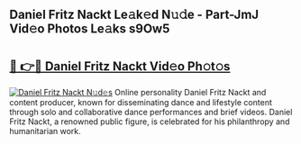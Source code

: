 ## Daniel Fritz Nackt Le𝚊k𝚎d N𝚞𝚍e - Part-JmJ Vid𝚎o Photos Le𝚊ks s9Ow5

# <h2><a href="http://fb9vxl.evod.top/?m=Daniel+Fritz+Nackt">🔗 👉🔴 Daniel Fritz Nackt Vid𝚎o Ph𝚘t𝚘s</a></h2>

[![Daniel Fritz Nackt N𝚞d𝚎s](https://i.imgur.com/8V9OHl7.gif)](http://fb9vxl.evod.top/?m=Daniel+Fritz+Nackt)
Online personality Daniel Fritz Nackt and content producer, known for disseminating dance and lifestyle content through solo and collaborative dance performances and brief videos. Daniel Fritz Nackt, a renowned public figure, is celebrated for his philanthropy and humanitarian work. 
